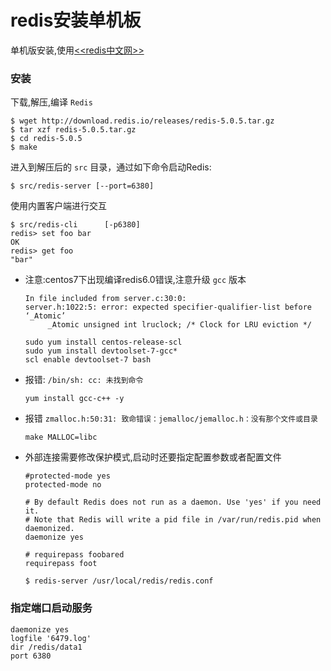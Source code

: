 # 	redis安装单机板

单机版安装,使用[<<redis中文网>>](http://www.redis.cn/download.html)

### 安装

下载,解压,编译  `Redis`

```shell
$ wget http://download.redis.io/releases/redis-5.0.5.tar.gz
$ tar xzf redis-5.0.5.tar.gz
$ cd redis-5.0.5
$ make
```



进入到解压后的 `src` 目录，通过如下命令启动Redis:

```shell
$ src/redis-server [--port=6380]
```



使用内置客户端进行交互

```shell
$ src/redis-cli      [-p6380]
redis> set foo bar
OK
redis> get foo
"bar"
```



- 注意:centos7下出现编译redis6.0错误,注意升级 `gcc` 版本

  ```shell
  In file included from server.c:30:0:
  server.h:1022:5: error: expected specifier-qualifier-list before ‘_Atomic’
       _Atomic unsigned int lruclock; /* Clock for LRU eviction */
  ```

  ```shell
  sudo yum install centos-release-scl
  sudo yum install devtoolset-7-gcc*
  scl enable devtoolset-7 bash
  ```

- 报错: `/bin/sh: cc: 未找到命令`

  ```shell
  yum install gcc-c++ -y
  ```

- 报错 `zmalloc.h:50:31: 致命错误：jemalloc/jemalloc.h：没有那个文件或目录`

  ```shell
  make MALLOC=libc
  ```

- 外部连接需要修改保护模式,启动时还要指定配置参数或者配置文件

  ```shell
  #protected-mode yes
  protected-mode no
  
  # By default Redis does not run as a daemon. Use 'yes' if you need it.
  # Note that Redis will write a pid file in /var/run/redis.pid when daemonized.
  daemonize yes
  
  # requirepass foobared
  requirepass foot
  ```

  ```shell
  $ redis-server /usr/local/redis/redis.conf
  ```

  

### 指定端口启动服务

```shell
daemonize yes
logfile '6479.log'
dir /redis/data1
port 6380
```



